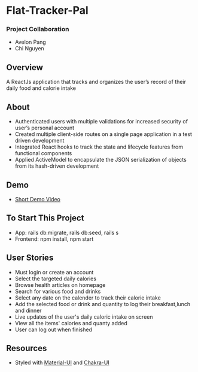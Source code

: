 # Flat-Tracker-Pal

### Project Collaboration
- Avelon Pang
- Chi Nguyen

## Overview
A ReactJs application that tracks and organizes the user’s record of their daily food and calorie intake

## About
- Authenticated users with multiple validations for increased security of user’s personal account 
- Created multiple client-side routes on a single page application in a test driven development 
- Integrated React hooks to track the state and lifecycle features from functional components
- Applied ActiveModel to encapsulate the JSON serialization of objects from its hash-driven development 	

## Demo

- [Short Demo Video](https://www.youtube.com/watch?v=c-k0zrYA-Oo)

## To Start This Project
- App: rails db:migrate, rails db:seed, rails s
- Frontend: npm install, npm start

## User Stories
- Must login or create an account
- Select the targeted daily calories
- Browse health articles on homepage 
- Search for various food and drinks 
- Select any date on the calender to track their calorie intake
- Add the selected food or drink and quantity to log their breakfast,lunch and dinner
- Live updates of the user's daily caloric intake on screen
- View all the items' calories and quanty added 
- User can log out when finished 

## Resources
- Styled with [Material-UI](https://material-ui.com/) and [Chakra-UI](https://chakra-ui.com/)
